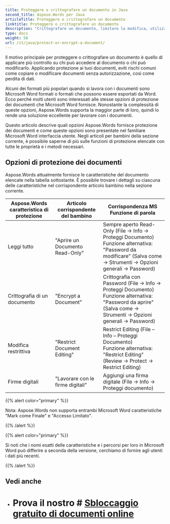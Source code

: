```yaml
---
title: Proteggere o crittografare un documento in Java
second_title: Aspose.Words per Java
articleTitle: Proteggere o crittografare un documento
linktitle: Proteggere o crittografare un documento
description: "Crittografare un documento, limitare la modifica, utilizzare firme digitali per la protezione dei documenti. Aspose.Words supporta la maggior parte Opzioni di protezione di Word utilizzando Java."
type: docs
weight: 50
url: /it/java/protect-or-encrypt-a-document/
---
```


Il motivo principale per proteggere o crittografare un documento è quello di applicare più controllo su chi può accedere al documento o chi può modificarlo. Applicando protezione ai tuoi documenti, eviti rischi comuni come copiare o modificare documenti senza autorizzazione, così come perdita di dati.

Alcuni dei formati più popolari quando si lavora con i documenti sono Microsoft Word formati o formati che possono essere esportati da Word. Ecco perché molti utenti sono interessati alle stesse opzioni di protezione dei documenti che Microsoft Word fornisce. Nonostante la complessità di queste opzioni, Aspose.Words supporta la maggior parte di loro, quindi lo rende una soluzione eccellente per lavorare con i documenti.

Questo articolo descrive quali opzioni Aspose.Words fornisce protezione dei documenti e come queste opzioni sono presentate nel familiare Microsoft Word interfaccia utente. Negli articoli per bambini della sezione corrente, è possibile saperne di più sulle funzioni di protezione elencate con tutte le proprietà e i metodi necessari.

## Opzioni di protezione dei documenti

Aspose.Words attualmente fornisce le caratteristiche del documento elencate nella tabella sottostante. È possibile trovare i dettagli su ciascuna delle caratteristiche nel corrispondente articolo bambino nella sezione corrente.

|  Aspose.Words caratteristica di protezione |  Articolo corrispondente del bambino |  Corrispondenza MS Funzione di parola |
|  -------------------------------  |  ------------------------------  |  ------------------------------------------------------------  |
|  Leggi tutto |  "Aprire un Documento Read-Only" |  Sempre aperto Read-Only (File → Info → Proteggi Documento)<br/>Funzione alternativa: "Password da modificare" (Salva come → Strumenti → Opzioni generali → Password) |
|  Crittografia di un documento |  "Encrypt a Document" |  Crittografia con Password (File → Info → Proteggi Documento)<br/>Funzione alternativa: "Password da aprire" (Salva come → Strumenti → Opzioni generali → Password) |
|  Modifica restrittiva |  "Restrict Document Editing" |  Restrict Editing (File – Info – Proteggi Documento)<br/>Funzione alternativa: "Restrict Editing" (Review → Protect → Restrict Editing) |
|  Firme digitali |  "Lavorare con le firme digitali" |  Aggiungi una firma digitale (File → Info → Proteggi documento) |

{{% alert color="primary" %}}

Nota: Aspose.Words non supporta entrambi Microsoft Word caratteristiche "Mark come Finale" e "Accesso Limitato".

{{% /alert %}}

{{% alert color="primary" %}}

Si noti che i nomi esatti delle caratteristiche e i percorsi per loro in Microsoft Word può differire a seconda della versione, cerchiamo di fornire agli utenti i dati più recenti.

{{% /alert %}}

## Vedi anche

* # Prova il nostro # [Sbloccaggio gratuito di documenti online](https://products.aspose.app/words/unlock)
